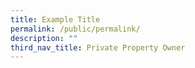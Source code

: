 ```yaml
---
title: Example Title
permalink: /public/permalink/
description: ""
third_nav_title: Private Property Owner
---
```


